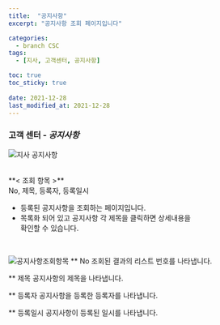 ```yaml
---
title:  "공지사항"
excerpt: "공지사항 조회 페이지입니다"

categories:
  - branch CSC
tags:
  - [지사, 고객센터, 공지사항]

toc: true
toc_sticky: true
 
date: 2021-12-28
last_modified_at: 2021-12-28
---
```


### 고객 센터 - *공지사항*
![지사 공지사항](https://user-images.githubusercontent.com/95394003/147545277-08e0abb9-1027-45e8-aba1-0c786dfc7b3f.jpeg)

 <br>
**< 조회 항목 >** 
<br>No, 제목, 등록자, 등록일시



- 등록된 공지사항을 조회하는 페이지입니다.
- 목록화 되어 있고 공지사항 각 제목을 클릭하면 상세내용을<br>확인할 수 있습니다.


<br>

![공지사항조회항목](https://user-images.githubusercontent.com/95394003/147037538-f9a5683c-b98c-42be-aae6-b0ff34052cdc.jpeg)
** No
조회된 결과의 리스트 번호를 나타냅니다.

** 제목
공지사항의 제목을 나타냅니다.

** 등록자
공지사항을 등록한 등록자를 나타냅니다.

** 등록일시
공지사항이 등록된 일시를 나타냅니다.